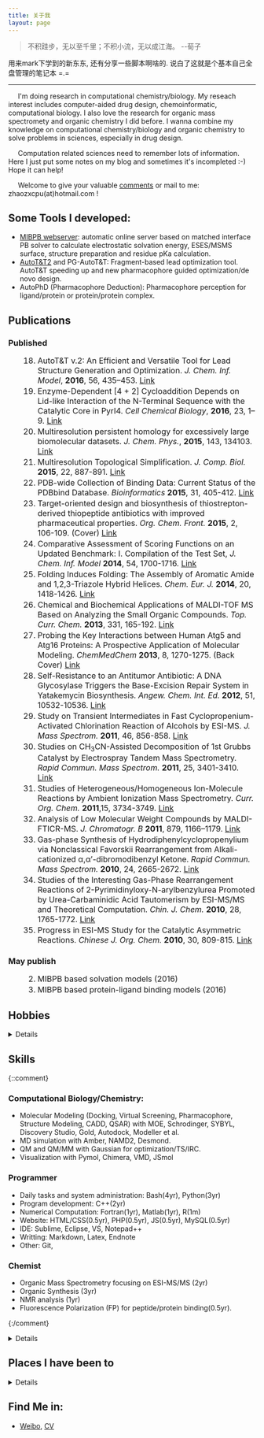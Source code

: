 ```yaml
---
title: 关于我
layout: page
---
```


<style>ol li{font-size:16px;padding:0;margin:2px 0 2px 36px} ol li strong{font-size:16px;padding:0;}</style>

> 不积跬步，无以至千里；不积小流，无以成江海。 --荀子

用来mark下学到的新东东, 还有分享一些脚本啊啥的. 说白了这就是个基本自己全盘管理的笔记本 =.=

----------

&nbsp;&nbsp;&nbsp;&nbsp;  I'm doing research in computational chemistry/biology. My reseach interest includes computer-aided drug design, chemoinformatic, computational biology. I also love the research for organic mass spectromety and organic chemistry I did before. I wanna combine my knowledge on computational chemistry/biology and organic chemistry to solve problems in sciences, especially in drug design.  

&nbsp;&nbsp;&nbsp;&nbsp;  Computation related sciences need to remember lots of information. Here I just put some notes on my blog and sometimes it's incompleted :-) Hope it can help!  

&nbsp;&nbsp;&nbsp;&nbsp;  Welcome to give your valuable [comments](/pages/guestbook/) or mail to me: zhaozxcpu(at)hotmail.com !   


## Some Tools I developed:
- [MIBPB webserver](http://23.239.23.221/MIBPBweb/): automatic online server based on matched interface PB solver to calculate electrostatic solvation energy, ESES/MSMS surface, structure preparation and residue pKa calculation. 
- [AutoT&T2](http://www.sioc-ccbg.ac.cn/software/att2/) and PG-AutoT&T: Fragment-based lead optimization tool. AutoT&T speeding up and new pharmacophore guided optimization/de novo design.
- AutoPhD (Pharmacophore Deduction): Pharmacophore perception for ligand/protein or protein/protein complex.

## Publications

### Published

18. AutoT&T v.2: An Efficient and Versatile Tool for Lead Structure Generation and Optimization. *J. Chem. Inf. Model*, **2016**, 56, 435–453. [Link](http://pubs.acs.org/doi/abs/10.1021/acs.jcim.5b00691)
17. Enzyme-Dependent [4 + 2] Cycloaddition Depends on Lid-like Interaction of the N-Terminal Sequence with the Catalytic Core in PyrI4. *Cell Chemical Biology*, **2016**, 23, 1–9. [Link](http://www.cell.com/ccbio/fulltext/S2451-9456(16)30006-X)
16. Multiresolution persistent homology for excessively large biomolecular datasets. *J. Chem. Phys.*, **2015**, 143, 134103. [Link](http://scitation.aip.org/content/aip/journal/jcp/143/13/10.1063/1.4931733)
15. Multiresolution Topological Simplification. *J. Comp. Biol.* **2015**, 22, 887-891. [Link](http://online.liebertpub.com/doi/abs/10.1089/cmb.2015.0104)
14. PDB-wide Collection of Binding Data: Current Status of the PDBbind Database. *Bioinformatics* **2015**, 31, 405-412. [Link](http://bioinformatics.oxfordjournals.org/content/31/3/405.abstract)
13. Target-oriented design and biosynthesis of thiostrepton-derived thiopeptide antibiotics with improved pharmaceutical properties. *Org. Chem. Front.* **2015**, 2, 106-109. (Cover) [Link](http://pubs.rsc.org/en/content/articlelanding/2015/qo/c4qo00288a)
12. Comparative Assessment of Scoring Functions on an Updated Benchmark: I. Compilation of the Test Set, *J. Chem. Inf. Model* **2014**, 54, 1700-1716. [Link](http://pubs.acs.org/doi/abs/10.1021/ci500080q)
11. Folding Induces Folding: The Assembly of Aromatic Amide and 1,2,3-Triazole Hybrid Helices. *Chem. Eur. J.*  **2014**, 20, 1418-1426. [Link](http://onlinelibrary.wiley.com/doi/10.1002/chem.201304161/abstract)
10. Chemical and Biochemical Applications of MALDI-TOF MS Based on Analyzing the Small Organic Compounds. *Top. Curr. Chem.* **2013**, 331, 165-192. [Link](http://link.springer.com/chapter/10.1007%2F128_2012_364)
9. Probing the Key Interactions between Human Atg5 and Atg16 Proteins: A Prospective Application of
Molecular Modeling. *ChemMedChem* **2013**, 8, 1270-1275. (Back Cover) [Link](http://onlinelibrary.wiley.com/doi/10.1002/cmdc.201300256/abstract)
8. Self-Resistance to an Antitumor Antibiotic: A DNA Glycosylase Triggers the Base-Excision Repair System in Yatakemycin Biosynthesis. *Angew. Chem. Int. Ed.* **2012**, 51, 10532-10536. [Link](http://onlinelibrary.wiley.com/doi/10.1002/anie.201204109/abstract)
7. Study on Transient Intermediates in Fast Cyclopropenium-Activated Chlorination Reaction of Alcohols by ESI-MS. *J. Mass Spectrom.* **2011**, 46, 856-858. [Link](http://onlinelibrary.wiley.com/doi/10.1002/jms.1960/abstract)
6. Studies on CH<sub>3</sub>CN-Assisted Decomposition of 1st Grubbs Catalyst by Electrospray Tandem Mass Spectrometry. *Rapid Commun. Mass Spectrom.* **2011**, 25, 3401-3410. [Link](http://onlinelibrary.wiley.com/doi/10.1002/rcm.5240/abstract)
5. Studies of Heterogeneous/Homogeneous Ion-Molecule Reactions by Ambient Ionization Mass Spectrometry. *Curr. Org. Chem.* **2011**,15, 3734-3749. [Link](http://www.benthamdirect.com/74591/article/studies-heterogeneoushomogeneous-ion-molecule-reactions-ambient-ionization-mass)
4. Analysis of Low Molecular Weight Compounds by MALDI-FTICR-MS. *J. Chromatogr. B* **2011**, 879, 1166–1179. [Link](http://www.sciencedirect.com/science/article/pii/S1570023211001942)
3. Gas-phase Synthesis of Hydrodiphenylcyclopropenylium via Nonclassical Favorskii Rearrangement from Alkali-cationized α,α′-dibromodibenzyl Ketone. *Rapid Commun. Mass Spectrom.* **2010**, 24, 2665-2672. [Link](http://onlinelibrary.wiley.com/doi/10.1002/rcm.4694/abstract)
2. Studies of the Interesting Gas-Phase Rearrangement Reactions of 2-Pyrimidinyloxy-N-arylbenzylurea Promoted by Urea-Carbaminidic Acid Tautomerism by ESI-MS/MS and Theoretical Computation. *Chin. J. Chem.* **2010**, 28, 1765-1772. [Link](http://onlinelibrary.wiley.com/doi/10.1002/cjoc.201090298/abstract)
1. Progress in ESI-MS Study for the Catalytic Asymmetric Reactions. *Chinese J. Org. Chem.* **2010**, 30, 809-815. [Link](http://sioc-journal.cn/Jwk_yjhx/EN/abstract/abstract338923.shtml)

### May publish

2. MIBPB based solvation models (2016)
3. MIBPB based protein-ligand binding models (2016)

## Hobbies

<details>
<ul>
  <li>Chinese food (Spicy better)!! Sweet chocolate, cake, candy!! </li>
  <li>IT and Computers, Electronics  </li>
  <li>Sports: Swimming, Tennis, Running</li>
  <li>Watch matches for: American Football, Tennis, NBA, European Football (Barcelona)</li>
  <li>Fan for: MSU, Roger Federar, Argentina football and Messi, Hengda football</li>
</ul>
</details>

## Skills

{::comment}
### Computational Biology/Chemistry:
- Molecular Modeling (Docking, Virtual Screening, Pharmacophore, Structure Modeling, CADD, QSAR) with MOE, Schrodinger, SYBYL, Discovery Studio, Gold, Autodock, Modeller et al. 
- MD simulation with Amber, NAMD2, Desmond.
- QM and QM/MM with Gaussian for optimization/TS/IRC.
- Visualization with Pymol, Chimera, VMD, JSmol

### Programmer
- Daily tasks and system administration: Bash(4yr), Python(3yr)
- Program development: C++(2yr)
- Numerical Computation: Fortran(1yr), Matlab(1yr), R(1m)
- Website: HTML/CSS(0.5yr), PHP(0.5yr), JS(0.5yr), MySQL(0.5yr)
- IDE: Sublime, Eclipse, VS, Notepad++
- Writting: Markdown, Latex, Endnote
- Other: Git, 

### Chemist
- Organic Mass Spectrometry focusing on ESI-MS/MS (2yr)
- Organic Synthesis (3yr)
- NMR analysis (1yr)
- Fluorescence Polarization (FP) for peptide/protein binding(0.5yr).

{:/comment}

<details>

<h3 id="computational-biologychemistry">Computational Biology/Chemistry:</h3>
<ul>
  <li>Molecular Modeling (Docking, Virtual Screening, Pharmacophore, Structure Modeling, CADD, QSAR) with MOE, Schrodinger, SYBYL, Discovery Studio, Gold, Autodock, Modeller et al. </li>
  <li>MD simulation with Amber, NAMD2, Desmond.</li>
  <li>QM and QM/MM with Gaussian for optimization/TS/IRC.</li>
  <li>Visualization with Pymol, Chimera, VMD, JSmol</li>
</ul>

<h3 id="programmer">Programmer</h3>
<ul>
  <li>Daily tasks and system administration: Bash(4yr), Python(3yr)</li>
  <li>Program development: C++(2yr)</li>
  <li>Numerical Computation: Fortran(1yr), Matlab(1yr), R(1m)</li>
  <li>Website: HTML/CSS(0.5yr), PHP(0.5yr), JS(0.5yr), MySQL(0.5yr)</li>
  <li>IDE: Sublime, Eclipse, VS, Notepad++</li>
  <li>Writting: Markdown, Latex, Endnote</li>
  <li>Other: Git, </li>
</ul>

<h3 id="chemist">Chemist</h3>
<ul>
  <li>Organic Mass Spectrometry focusing on ESI-MS/MS (2yr)</li>
  <li>Organic Synthesis (3yr)</li>
  <li>NMR analysis (1yr)</li>
  <li>Fluorescence Polarization (FP) for peptide/protein binding(0.5yr).</li>
</ul>

</details>

## Places I have been to

<details>
<ul>
  <li>Foshan (My lovely hometown)</li>
  <li>Nanjing (My undergraduated student life)</li>
  <li>Shanghai (Best place in China, graduated student life)</li>
  <li>East Lansing (Quiet town for my postdoc study)</li>
  <li>Guangzhou, Shenzhen, Wuhan, Ningbo, Suzhou, Wuxi, Qingdao</li>
  <li>Detroit, Minneapolis, Chicago, Toronto, Boston, New York, Washington DC, Philadelphia, Lancaster, Columbus, San Francisco, San Jose, Monterey, Berkeley, Santa Barbara, San Diego, Los Angeles, Las Vegas, Santa Monica</li>
</ul>
</details>

## Find Me in:
- [Weibo](http://weibo.com/234020806/), [CV](/HomPDFF/Hom-CV.pdf)
